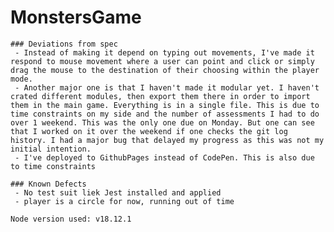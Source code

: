 # MonstersGame
    ### Deviations from spec
     - Instead of making it depend on typing out movements, I've made it respond to mouse movement where a user can point and click or simply drag the mouse to the destination of their choosing within the player mode.
     - Another major one is that I haven't made it modular yet. I haven't crated different modules, then export them there in order to import them in the main game. Everything is in a single file. This is due to time constraints on my side and the number of assessments I had to do over 1 weekend. This was the only one due on Monday. But one can see that I worked on it over the weekend if one checks the git log history. I had a major bug that delayed my progress as this was not my initial intention.
     - I've deployed to GithubPages instead of CodePen. This is also due to time constraints

    ### Known Defects
     - No test suit liek Jest installed and applied
     - player is a circle for now, running out of time

    Node version used: v18.12.1